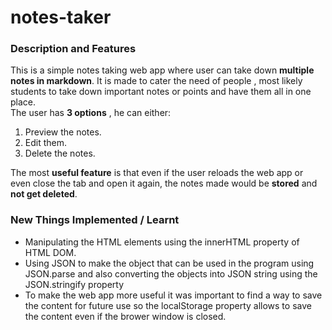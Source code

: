 # notes-taker

### Description and Features

<!-- You can create multiple notes with the help of this project. 
It is made using Javascript and has a clean and simple UI. -->
This is a simple notes taking web app where user can take down **multiple notes in markdown**. It is made to cater the need of people , most likely students to take down important notes or points and have them all in one place. <br>
The user has **3 options** , he can either:<br>
1. Preview the notes.
2. Edit them.
3. Delete the notes.

The most **useful feature** is that even if the user reloads the web app or even close the tab and open it again, the notes made would be **stored** and **not get deleted**. 

### New Things Implemented / Learnt 
- Manipulating the HTML elements using the innerHTML property of HTML DOM.
- Using JSON to make the object that can be used in the program using JSON.parse and also converting the objects into JSON string using the JSON.stringify property
- To make the web app more useful it was important to find a way to save the content for future use so the localStorage property allows to save the content even if the brower window is closed.

